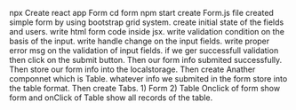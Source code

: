npx Create react app Form
cd form
npm start
create Form.js file
       created simple form by using bootstrap grid system.
       create initial state of the fields and users.
       write html form code inside jsx.
       write validation condition on the basis of the input.
       write handle change on the input fields.
       write proper error msg on the validation of input fields.
       if we ger successfull validation then click on the submit button.
       Then our form info submited successfully.
       Then store our form info into the localstorage.
       Then create Anather componnet which is Table.
       whatever info we submited in the form store into the table format.
       Then create Tabs.
       1) Form
       2) Table
         Onclick of form show form and onClick of Table show all records of the table.

